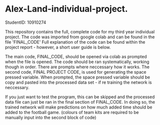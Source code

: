 # Alex-Land-individual-project.
StudentID: 10910274


This repository contains the full, complete code for my third year individual project.
The code was imported from google colab and can be found in the file 'FINAL_CODE'
Full explanation of the code can be found within the project report - however, a short user guide is below.

The main code, FINAL_CODE, should be opened via colab as prompted when the file is opened.
The code should be ran systematically, working though in order. There are prompts where neccessary how it works.
The second code, FINAL PROJECT CODE, is used for generating the space pressed variable.
When prompted, the space pressed variable should be copy and pasted into the processed data set - if re training the network is neccessary.

If you just want to test the program, this can be skipped and the processed data file can just be ran in the final section of FINAL_CODE.
In doing so, the trained network will make predictions on how much added time should be added to the football game.
(colours of team kits are required to be manually input into the second block of code)
